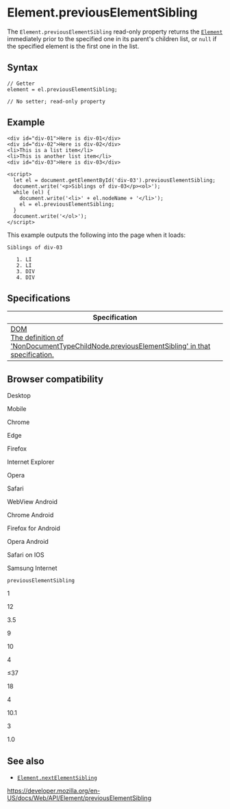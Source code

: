 Element.previousElementSibling
==============================

The `Element.previousElementSibling` read-only property returns the [`Element`](../element) immediately prior to the specified one in its parent's children list, or `null` if the specified element is the first one in the list.

Syntax
------

    // Getter
    element = el.previousElementSibling;

    // No setter; read-only property

Example
-------

    <div id="div-01">Here is div-01</div>
    <div id="div-02">Here is div-02</div>
    <li>This is a list item</li>
    <li>This is another list item</li>
    <div id="div-03">Here is div-03</div>

    <script>
      let el = document.getElementById('div-03').previousElementSibling;
      document.write('<p>Siblings of div-03</p><ol>');
      while (el) {
        document.write('<li>' + el.nodeName + '</li>');
        el = el.previousElementSibling;
      }
      document.write('</ol>');
    </script>

This example outputs the following into the page when it loads:

    Siblings of div-03

       1. LI
       2. LI
       3. DIV
       4. DIV

Specifications
--------------

<table><thead><tr class="header"><th>Specification</th></tr></thead><tbody><tr class="odd"><td><a href="https://dom.spec.whatwg.org/#dom-nondocumenttypechildnode-previouselementsibling">DOM<br />
<span class="small">The definition of 'NonDocumentTypeChildNode.previousElementSibling' in that specification.</span></a></td></tr></tbody></table>

Browser compatibility
---------------------

Desktop

Mobile

Chrome

Edge

Firefox

Internet Explorer

Opera

Safari

WebView Android

Chrome Android

Firefox for Android

Opera Android

Safari on IOS

Samsung Internet

`previousElementSibling`

1

12

3.5

9

10

4

≤37

18

4

10.1

3

1.0

See also
--------

-   [`Element.nextElementSibling`](nextelementsibling)

<a href="https://developer.mozilla.org/en-US/docs/Web/API/Element/previousElementSibling" class="_attribution-link">https://developer.mozilla.org/en-US/docs/Web/API/Element/previousElementSibling</a>

